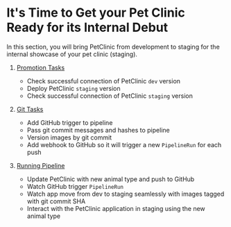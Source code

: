# It's Time to Get your Pet Clinic Ready for its Internal Debut

In this section, you will bring PetClinic from development to staging for the internal showcase of your pet clinic (staging).

1. [Promotion Tasks](promote.md)
    - Check successful connection of PetClinic `dev` version
    - Deploy PetClinic `staging` version
    - Check successful connection of PetClinic `staging` version
    
2. [Git Tasks](git.md)
    - Add GitHub trigger to pipeline
    - Pass git commit messages and hashes to pipeline
    - Version images by git commit
    - Add webhook to GitHub so it will trigger a new `PipelineRun` for each push

3. [Running Pipeline](action.md)
    - Update PetClinic with new animal type and push to GitHub
    - Watch GitHub trigger `PipelineRun`
    - Watch app move from dev to staging seamlessly with images tagged with git commit SHA 
    - Interact with the PetClinic application in staging using the new animal type